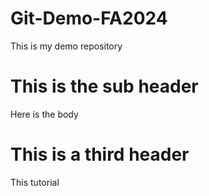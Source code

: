 # Git-Demo-FA2024

This is my demo repository

# This is the sub header
Here is the body

# This is a third header
This tutorial
